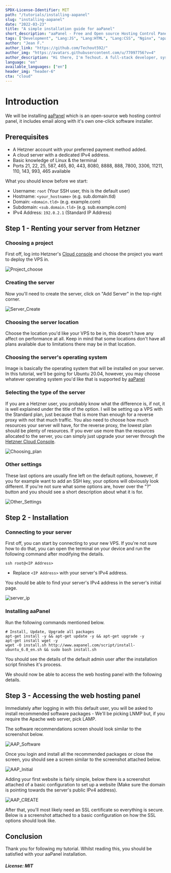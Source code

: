 ```yaml
---
SPDX-License-Identifier: MIT
path: "/tutorials/installing-aapanel"
slug: "installing-aapanel"
date: "2022-03-23" 
title: "A simple installation guide for aaPanel"
short_description: "aaPanel - Free and Open source Hosting Control Panel"
tags: ["Development", "Lang:JS", "Lang:HTML", "Lang:CSS", "Nginx", "apache", "Web", "Hosting", "Panel"]
author: "Jean F."
author_link: "https://github.com/Techout592/"
author_img: "https://avatars.githubusercontent.com/u/77097756?v=4"
author_description: "Hi there, I'm Techout. A full-stack developer, system admin, and a designer."
language: "en"
available_languages: ["en"]
header_img: "header-6"
cta: "cloud"
---
```


# Introduction

We will be installing [aaPanel](https://www.aapanel.com) which is an open-source web hosting control panel, it includes email along with it's own one-click software installer. 

## Prerequisites

- A Hetzner account with your preferred payment method added.
- A cloud server with a dedicated IPv4 address.
- Basic knowledge of Linux & the terminal
- Ports 21, 22, 25, 587, 465, 80, 443, 8080, 8888, 888, 7800, 3306, 11211, 110, 143, 993, 465 available

What you should know before we start:

- Username: `root` (Your SSH user, this is the default user)
- Hostname: `<your_hostname>` (e.g. sub.domain.tld)
- Domain: `<domain.tld>` (e.g. example.com)
- Subdomain: `<sub.domain.tld>` (e.g. sub.example.com)
- IPv4 Address: `192.0.2.1` (Standard IP Address)

## Step 1 - Renting your server from Hetzner

### Choosing a project

First off, log into Hetzner's [Cloud console](https://console.hetzner.com) and choose the project you want to deploy the VPS in.

![Project_choose](./img/Qy1q988Y.png)

### Creating the server

Now you'll need to create the server, click on "Add Server" in the top-right corner.

![Server_Create](./img/C7x29dxJ.png)

### Choosing the server location

Choose the location you'd like your VPS to be in, this doesn't have any affect on performance at all. Keep in mind that some locations don't have all plans available due to limitations there may be in that location.

### Choosing the server's operating system

Image is basically the operating system that will be installed on your server. In this tutorial, we'll be going for Ubuntu 20.04, however, you may choose whatever operating system you'd like that is supported by [aaPanel](https://www.aapanel.com)

### Selecting the type of the server

If you are a Hetzner user, you probably know what the difference is, if not, it is well explained under the title of the option. I will be setting up a VPS with the Standard plan, just because that is more than enough for a reverse proxy with not that much traffic. You also need to choose how much resources your server will have, for the reverse proxy, the lowest plan should be plenty of resources. If you ever use more than the resources allocated to the server, you can simply just upgrade your server through the [Hetzner Cloud Console](https://console.hetzner.com.).

![Choosing_plan](./img/W2wiKC9C.png)

### Other settings

These last options are usually fine left on the default options, however, if you for example want to add an SSH key, your options will obviously look different. If you're not sure what some options are, hover over the "?" button and you should see a short description about what it is for.

![Other_Settings](./img/xYtAyi13.png)

## Step 2 - Installation

### Connecting to your server

First off, you can start by connecting to your new VPS. If you're not sure how to do that, you can open the terminal on your device and run the following command after modifying the details.

`ssh root@<IP Address>`

* Replace `<IP Address>` with your server's IPv4 address.

You should be able to find your server's IPv4 address in the server's initial page.

![server_ip](./img/cxXQZrZR.png)

### Installing aaPanel

Run the following commands mentioned below.

```
# Install, Update, Upgrade all packages
apt-get install -y && apt-get update -y && apt-get upgrade -y
apt-get install wget -y
wget -O install.sh http://www.aapanel.com/script/install-ubuntu_6.0_en.sh && sudo bash install.sh
```

You should see the details of the default admin user after the installation script finishes it's process. 

We should now be able to access the web hosting panel with the following details.

## Step 3 - Accessing the web hosting panel

Immediately after logging in with this default user, you will be asked to install recommended software packages - We'll be picking LNMP but, if you require the Apache web server, pick LAMP.

The software recommendations screen should look similar to the screenshot below.

![AAP_Software](./img/5X3xZeCh.png)

Once you login and install all the recommended packages or close the screen, you should see a screen similar to the screenshot attached below.

![AAP_Initial](./img/NctkaV5H.png)

Adding your first website is fairly simple, below there is a screenshot attached of a basic configuration to set up a website (Make sure the domain is pointing towards the server's public IPv4 address).

![AAP_CREATE](./img/zUdGEVeJ.png)

After that, you'll most likely need an SSL certificate so everything is secure. Below is a screenshot attached to a basic configuration on how the SSL options should look like.

## Conclusion

Thank you for following my tutorial. Whilst reading this, you should be satisfied with your aaPanel installation.

##### License: MIT

<!--

Contributor's Certificate of Origin

By making a contribution to this project, I certify that:

(a) The contribution was created in whole or in part by me and I have
    the right to submit it under the license indicated in the file; or

(b) The contribution is based upon previous work that, to the best of my
    knowledge, is covered under an appropriate license and I have the
    right under that license to submit that work with modifications,
    whether created in whole or in part by me, under the same license
    (unless I am permitted to submit under a different license), as
    indicated in the file; or

(c) The contribution was provided directly to me by some other person
    who certified (a), (b) or (c) and I have not modified it.

(d) I understand and agree that this project and the contribution are
    public and that a record of the contribution (including all personal
    information I submit with it, including my sign-off) is maintained
    indefinitely and may be redistributed consistent with this project
    or the license(s) involved.

Signed-off-by: Jean F. (root@techoutdev.com)

-->